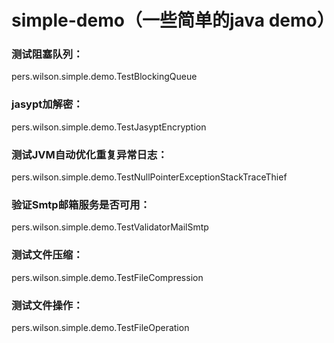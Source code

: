 # simple-demo（一些简单的java demo）

### 测试阻塞队列：
pers.wilson.simple.demo.TestBlockingQueue
### jasypt加解密：
pers.wilson.simple.demo.TestJasyptEncryption
### 测试JVM自动优化重复异常日志：
pers.wilson.simple.demo.TestNullPointerExceptionStackTraceThief
### 验证Smtp邮箱服务是否可用：
pers.wilson.simple.demo.TestValidatorMailSmtp
### 测试文件压缩：
pers.wilson.simple.demo.TestFileCompression
### 测试文件操作：
pers.wilson.simple.demo.TestFileOperation
